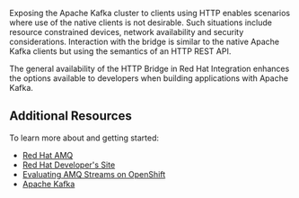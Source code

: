 Exposing the Apache Kafka cluster to clients using HTTP enables scenarios where use of the native clients is not desirable. Such situations include resource constrained devices, network availability and security considerations. Interaction with the bridge is similar to the native Apache Kafka clients but using the semantics of an HTTP REST API. 

The general availability of the HTTP Bridge in Red Hat Integration enhances the options available to developers when building applications with Apache Kafka.

## Additional Resources

To learn more about and getting started:

* [Red Hat AMQ](https://www.redhat.com/en/technologies/jboss-middleware/amq)
* [Red Hat Developer's Site](http://developers.redhat.com/products/amq)
* [Evaluating AMQ Streams on OpenShift](https://access.redhat.com/documentation/en-us/red_hat_amq/7.7/html/evaluating_amq_streams_on_openshift/index)
* [Apache Kafka](http://kafka.apache.org/)
